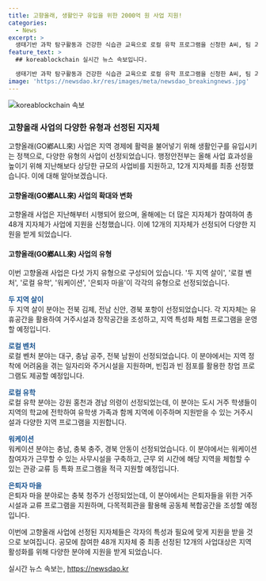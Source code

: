 ```yaml
---
title: 고향올래, 생활인구 유입을 위한 2000억 원 사업 지원!
categories:
  - News
excerpt: >
  생태기반 과학 탐구활동과 건강한 식습관 교육으로 로컬 유학 프로그램을 신청한 A씨, 팀 과제와 온천을 함께 누리는 워케이션을 희망하는 B씨가 즐길 수 있는 고향올래 사업이 확대됐다. 이번 사업에는 두 지역 살이, 로컬 벤처, 로컬 유학, 워케이션, 은퇴자 마을 등 5개 유형이 포함돼 48개 지자체 중 12개가 최종 선정됐다. 생활인구 유입을 통해 지역 경제를 살리는 이번 사업은 지역 활성화를 위한 다양한 지원을 제공한다.
feature_text: >
  ## koreablockchain 실시간 뉴스 속보입니다.

  생태기반 과학 탐구활동과 건강한 식습관 교육으로 로컬 유학 프로그램을 신청한 A씨, 팀 과제와 온천을 함께 누리는 워케이션을 희망하는 B씨가 즐길 수 있는 고향올래 사업이 확대됐다. 이번 사업에는 두 지역 살이, 로컬 벤처, 로컬 유학, 워케이션, 은퇴자 마을 등 5개 유형이 포함돼 48개 지자체 중 12개가 최종 선정됐다. 생활인구 유입을 통해 지역 경제를 살리는 이번 사업은 지역 활성화를 위한 다양한 지원을 제공한다.
image: 'https://newsdao.kr/res/images/meta/newsdao_breakingnews.jpg'
---
```


<p><img src="https://newsdao.kr/res/images/meta/newsdao_breakingnews.jpg" alt="koreablockchain 속보" /></p>

<h3>고향올래 사업의 다양한 유형과 선정된 지자체</h3>

<p>고향올래(GO鄕ALL來) 사업은 지역 경제에 활력을 불어넣기 위해 생활인구를 유입시키는 정책으로, 다양한 유형의 사업이 선정되었습니다.
행정안전부는 올해 사업 효과성을 높이기 위해 지난해보다 상당한 규모의 사업비를 지원하고, 12개 지자체를 최종 선정했습니다. 이에 대해 알아보겠습니다.</p>

<h4>고향올래(GO鄕ALL來) 사업의 확대와 변화</h4>

<p>고향올래 사업은 지난해부터 시행되어 왔으며, 올해에는 더 많은 지자체가 참여하여 총 48개 지자체가 사업에 지원을 신청했습니다. 이에 12개의 지자체가 선정되어 다양한 지원을 받게 되었습니다.</p>

<h4>고향올래(GO鄕ALL來) 사업의 유형</h4>

<p>이번 고향올래 사업은 다섯 가지 유형으로 구성되어 있습니다. '두 지역 살이', '로컬 벤처', '로컬 유학', '워케이션', '은퇴자 마을'이 각각의 유형으로 선정되었습니다.</p>

<p><strong><span style="color: #1a5490;">두 지역 살이</span></strong><br />
두 지역 살이 분야는 전북 김제, 전남 신안, 경북 포항이 선정되었습니다. 각 지자체는 유휴공간을 활용하여 거주시설과 창작공간을 조성하고, 지역 특성화 체험 프로그램을 운영할 예정입니다.</p>

<p><strong><span style="color: #1a5490;">로컬 벤처</span></strong><br />
로컬 벤처 분야는 대구, 충남 공주, 전북 남원이 선정되었습니다. 이 분야에서는 지역 정착에 어려움을 겪는 일자리와 주거시설을 지원하며, 빈집과 빈 점포를 활용한 창업 프로그램도 제공할 예정입니다.</p>

<p><strong><span style="color: #1a5490;">로컬 유학</span></strong><br />
로컬 유학 분야는 강원 홍천과 경남 의령이 선정되었는데, 이 분야는 도시 거주 학생들이 지역의 학교에 전학하여 유학생 가족과 함께 지역에 이주하며 지원받을 수 있는 거주시설과 다양한 지역 프로그램을 지원합니다.</p>

<p><strong><span style="color: #1a5490;">워케이션</span></strong><br />
워케이션 분야는 충남, 충북 충주, 경북 안동이 선정되었습니다. 이 분야에서는 워케이션 참여자가 근무할 수 있는 사무시설을 구축하고, 근무 외 시간에 해당 지역을 체험할 수 있는 관광·교류 등 특화 프로그램을 적극 지원할 예정입니다.</p>

<p><strong><span style="color: #1a5490;">은퇴자 마을</span></strong><br />
은퇴자 마을 분야로는 충북 청주가 선정되었는데, 이 분야에서는 은퇴자들을 위한 거주시설과 교류 프로그램을 지원하며, 다목적회관을 활용해 공동체 복합공간을 조성할 예정입니다.</p>

<p>이번에 고향올래 사업에 선정된 지자체들은 각자의 특성과 필요에 맞게 지원을 받을 것으로 보여집니다. 공모에 참여한 48개 지자체 중 최종 선정된 12개의 사업대상은 지역 활성화를 위해 다양한 분야에 지원을 받게 되었습니다.</p>
실시간 뉴스 속보는, <a href="https://newsdao.kr" rel="dofollow">https://newsdao.kr</a>


